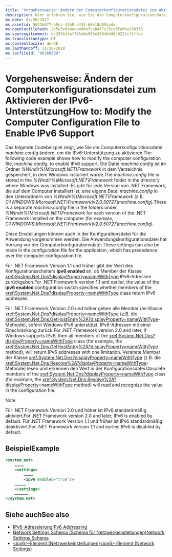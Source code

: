 ```yaml
---
title: 'Vorgehensweise: Ändern der Computerkonfigurationsdatei zum Aktivieren der IPv6-Unterstützung'
description: Hier erfahren Sie, wie Sie die Computerkonfigurationsdatei „machine.config“ ändern, um die IPv6-Unterstützung im .NET Framework zu ermöglichen.
ms.date: 03/30/2017
ms.assetid: 5611b677-b9cc-43b8-a434-60e18d89aada
ms.openlocfilehash: 2c5e3e094eca480a7cab4f7c25cc0fedba196338
ms.sourcegitcommit: bc293b14af795e0e999e3304dd40c0222cf2ffe4
ms.translationtype: HT
ms.contentlocale: de-DE
ms.lasthandoff: 11/26/2020
ms.locfileid: "96269599"
---
```

# <a name="how-to-modify-the-computer-configuration-file-to-enable-ipv6-support"></a><span data-ttu-id="29761-103">Vorgehensweise: Ändern der Computerkonfigurationsdatei zum Aktivieren der IPv6-Unterstützung</span><span class="sxs-lookup"><span data-stu-id="29761-103">How to: Modify the Computer Configuration File to Enable IPv6 Support</span></span>

<span data-ttu-id="29761-104">Das folgende Codebeispiel zeigt, wie Sie die Computerkonfigurationsdatei *machine.config* ändern, um die IPv6-Unterstützung zu aktivieren.</span><span class="sxs-lookup"><span data-stu-id="29761-104">The following code example shows how to modify the computer configuration file, *machine.config*, to enable IPv6 support.</span></span> <span data-ttu-id="29761-105">Die Datei *machine.config* ist im Ordner *%Windir%\Microsoft.NET\Framework* in dem Verzeichnis gespeichert, in dem Windows installiert wurde.</span><span class="sxs-lookup"><span data-stu-id="29761-105">The *machine.config* file is stored in the *%Windir%\Microsoft.NET\Framework* folder in the directory where Windows was installed.</span></span> <span data-ttu-id="29761-106">Es gibt für jede Version von .NET Framework, die auf dem Computer installiert ist, eine eigene Datei *machine.config* in den Unterordnern von *%Windir%\Microsoft.NET\Framework* (z.B. *C:\WINDOWS\Microsoft.NET\Framework\v2.0.50727\machine.config*).</span><span class="sxs-lookup"><span data-stu-id="29761-106">There is a separate *machine.config* file in the folders under *%Windir%\Microsoft.NET\Framework* for each version of the .NET Framework installed on the computer (for example, *C:\WINDOWS\Microsoft.NET\Framework\v2.0.50727\machine.config*).</span></span>  
  
 <span data-ttu-id="29761-107">Diese Einstellungen können auch in der Konfigurationsdatei für die Anwendung vorgenommen werden. Die Anwendungskonfigurationsdatei hat Vorrang vor der Computerkonfigurationsdatei.</span><span class="sxs-lookup"><span data-stu-id="29761-107">These settings can also be made in the configuration file for the application, which has precedence over the computer configuration file.</span></span>  
  
 <span data-ttu-id="29761-108">Für .NET Framework Version 1.1 und früher gibt der Wert des Konfigurationsschalters **ipv6 enabled** an, ob Member der Klasse <xref:System.Net.Dns?displayProperty=nameWithType> IPv6-Adressen zurückgeben.</span><span class="sxs-lookup"><span data-stu-id="29761-108">For .NET Framework version 1.1 and earlier, the value of the **ipv6 enabled** configuration switch specifies whether members of the <xref:System.Net.Dns?displayProperty=nameWithType> class return IPv6 addresses.</span></span>  
  
 <span data-ttu-id="29761-109">Für .NET Framework Version 2.0 und höher geben alle Member der Klasse <xref:System.Net.Dns?displayProperty=nameWithType> (z.B. die <xref:System.Net.Dns.GetHostEntry%2A?displayProperty=nameWithType>-Methode), sofern Windows IPv6 unterstützt, IPv6-Adressen mit einer Einschränkung zurück.</span><span class="sxs-lookup"><span data-stu-id="29761-109">For .NET Framework version 2.0 and later, if Windows supports IPv6, then all members of the <xref:System.Net.Dns?displayProperty=nameWithType> class (for example, the <xref:System.Net.Dns.GetHostEntry%2A?displayProperty=nameWithType> method), will return IPv6 addresses with one limitation.</span></span> <span data-ttu-id="29761-110">Veraltete Member der Klasse <xref:System.Net.Dns?displayProperty=nameWithType> (z.B. die <xref:System.Net.Dns.Resolve%2A?displayProperty=nameWithType>-Methode) lesen und erkennen den Wert in der Konfigurationsdatei.</span><span class="sxs-lookup"><span data-stu-id="29761-110">Obsolete members of the <xref:System.Net.Dns?displayProperty=nameWithType> class (for example, the <xref:System.Net.Dns.Resolve%2A?displayProperty=nameWithType> method) will read and recognize the value in the configuration file.</span></span>  
  
> [!NOTE]
> <span data-ttu-id="29761-111">Für .NET Framework Version 2.0 und höher ist IPv6 standardmäßig aktiviert.</span><span class="sxs-lookup"><span data-stu-id="29761-111">For .NET Framework version 2.0 and later, IPv6 is enabled by default.</span></span> <span data-ttu-id="29761-112">Für .NET Framework Version 1.1 und früher ist IPv6 standardmäßig deaktiviert.</span><span class="sxs-lookup"><span data-stu-id="29761-112">For .NET Framework version 1.1 and earlier, IPv6 is disabled by default.</span></span>  
  
## <a name="example"></a><span data-ttu-id="29761-113">Beispiel</span><span class="sxs-lookup"><span data-stu-id="29761-113">Example</span></span>  
  
```xml  
<system.net>  
    …………  
    <settings>  
        …………  
        <ipv6 enabled="true"/>
    ……………  
    </settings>  
    ………………  
</system.net>  
```  
  
## <a name="see-also"></a><span data-ttu-id="29761-114">Siehe auch</span><span class="sxs-lookup"><span data-stu-id="29761-114">See also</span></span>

- [<span data-ttu-id="29761-115">IPv6-Adressierung</span><span class="sxs-lookup"><span data-stu-id="29761-115">IPv6 Addressing</span></span>](ipv6-addressing.md)
- [<span data-ttu-id="29761-116">Network Settings Schema (Schema für Netzwerkeinstellungen)</span><span class="sxs-lookup"><span data-stu-id="29761-116">Network Settings Schema</span></span>](../configure-apps/file-schema/network/index.md)
- [<span data-ttu-id="29761-117">\<ipv6>-Element (Netzwerkeinstellungen)</span><span class="sxs-lookup"><span data-stu-id="29761-117">\<ipv6> Element (Network Settings)</span></span>](../configure-apps/file-schema/network/ipv6-element-network-settings.md)
